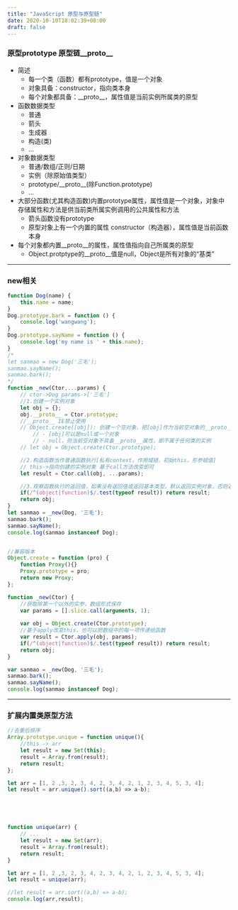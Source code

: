 ```yaml
---
title: "JavaScript 原型与原型链"
date: 2020-10-10T18:02:39+08:00
draft: false
---
```

### 原型prototype 原型链__proto__
- 简述
    - 每一个类（函数）都有prototype，值是一个对象
    - 对象具备：constructor，指向类本身
    - 每个对象都具备：\_\_proto\_\_，属性值是当前实例所属类的原型
- 函数数据类型
    - 普通
    - 箭头
    - 生成器
    - 构造(类)
    - ...
- 对象数据类型
    - 普通/数组/正则/日期
    - 实例（除原始值类型）
    - prototype/\_\_proto\_\_(除Function.prototype)
    - ...
- 大部分函数(尤其构造函数)内置prototype属性，属性值是一个对象，对象中存储属性和方法是供当前类所属实例调用的公共属性和方法
    * 箭头函数没有prototype
    * 原型对象上有一个内置的属性 constructor（构造器），属性值是当前函数本身
- 每个对象都内置\_\_proto\_\_的属性，属性值指向自己所属类的原型
    * Object.protptype的\_\_proto\_\_值是null，Object是所有对象的“基类”
---
### new相关
```js
function Dog(name) {
    this.name = name;
}
Dog.prototype.bark = function () {
    console.log('wangwang');
}
Dog.prototype.sayName = function () {
    console.log('my name is ' + this.name);
}
/*
let sanmao = new Dog('三毛');
sanmao.sayName();
sanmao.bark();
*/
function _new(Ctor,...params) {
    // ctor->Dog params->['三毛']
    //1.创建一个实例对象 
    let obj = {};
    obj.__proto__ = Ctor.prototype;
    //__proto__ IE禁止使用
    // Object.create([obj]): 创建一个空对象，把[obj]作为当前空对象的__proto__指向
        // - [obj]可以是null或一个对象
        // - null，则当前空对象不具备__proto__属性，即不属于任何类的实例
    // let obj = Object.create(Ctor.prototype);

    //2.构造函数当作普通函数执行[私有context，作用域链，初始this，形参赋值]
    // this->指向创建的实例对象 基于call方法改变即可
    let result = Ctor.call(obj, ...params);

    //3.观察函数执行的返回值，如果没有返回值或返回基本类型，默认返回实例对象，否则返回自己的返回值
    if(/^(object|function)$/.test(typeof result)) return result;
    return obj;
}
let sanmao = _new(Dog, '三毛');
sanmao.bark();
sanmao.sayName();
console.log(sanmao instanceof Dog);


//兼容版本
Object.create = function (pro) {
    function Proxy(){}
    Proxy.prototype = pro;
    return new Proxy;
};

function _new(Ctor) {
    //获取除第一个以外的实参，数组形式保存
    var params = [].slice.call(arguments, 1);
    
    var obj = Object.create(Ctor.prototype);
    //基于apply改变this，也可以把数组中的每一项传递给函数
    var result = Ctor.apply(obj, params);
    if(/^(object|function)$/.test(typeof result)) return result;
    return obj;
}

var sanmao = _new(Dog, '三毛');
sanmao.bark();
sanmao.sayName();
console.log(sanmao instanceof Dog);
```
---
### 扩展内置类原型方法
```js
//去重后排序
Array.prototype.unique = function unique(){
    //this -> arr
    let result = new Set(this);
    result = Array.from(result);
    return result;
};

let arr = [1, 2 ,3, 2, 3, 4, 2, 3, 4, 2, 1, 2, 3, 4, 5, 3, 4];
let result = arr.unique().sort((a,b) => a-b);





function unique(arr) {
    // ...
    let result = new Set(arr);
    result = Array.from(result);
    return result;
}

let arr = [1, 2 ,3, 2, 3, 4, 2, 3, 4, 2, 1, 2, 3, 4, 5, 3, 4];
let result = unique(arr);

//let result = arr.sort((a,b) => a-b);
console.log(arr,result);
```